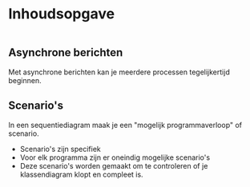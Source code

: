 # Inhoudsopgave
```toc
```

## Asynchrone berichten
Met asynchrone berichten kan je meerdere processen tegelijkertijd beginnen.

## Scenario's 
In een sequentiediagram maak je een "mogelijk programmaverloop" of scenario.

- Scenario's zijn specifiek
- Voor elk programma zijn er oneindig mogelijke scenario's
- Deze scenario's worden gemaakt om te controleren of je klassendiagram klopt en compleet is.